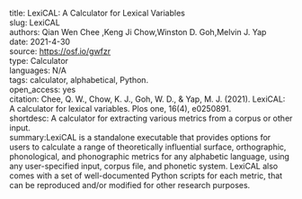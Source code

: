 title: LexiCAL: A Calculator for Lexical Variables  
slug: LexiCAL  
authors: Qian Wen Chee ,Keng Ji Chow,Winston D. Goh,Melvin J. Yap  
date: 2021-4-30  
source: https://osf.io/gwfzr  
type: Calculator  
languages: N/A  
tags: calculator, alphabetical, Python.  
open_access: yes  
citation: Chee, Q. W., Chow, K. J., Goh, W. D., & Yap, M. J. (2021). LexiCAL: A calculator for lexical variables. Plos one, 16(4), e0250891.   
shortdesc: A calculator for extracting various metrics from a corpus or other input.  
summary:LexiCAL is a standalone executable that provides options for users to calculate a range of theoretically influential surface, orthographic, phonological, and phonographic metrics for any alphabetic language, using any user-specified input, corpus file, and phonetic system. LexiCAL also comes with a set of well-documented Python scripts for each metric, that can be reproduced and/or modified for other research purposes.  
